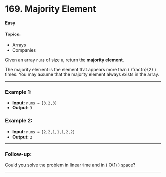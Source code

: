 
# 169. Majority Element

**Easy**

#### Topics:
- Arrays
- Companies

Given an array `nums` of size `n`, return the **majority element**.

The majority element is the element that appears more than \( \frac{n}{2} \) times. You may assume that the majority element always exists in the array.

---

### Example 1:
- **Input:** `nums = [3,2,3]`
- **Output:** `3`

### Example 2:
- **Input:** `nums = [2,2,1,1,1,2,2]`
- **Output:** `2`


---

### Follow-up:
Could you solve the problem in linear time and in \( O(1) \) space?

---